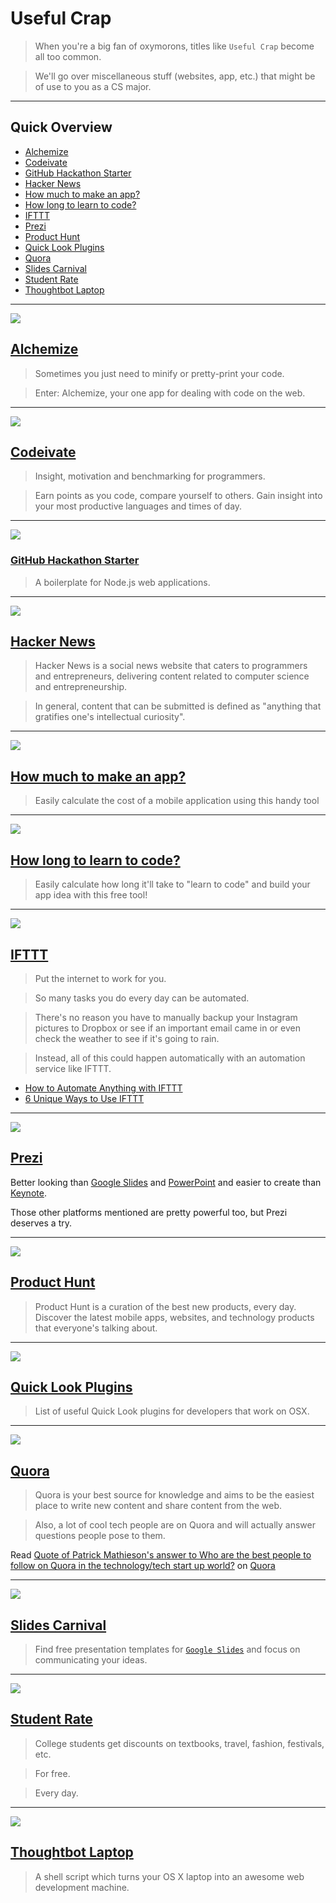 # Useful Crap

> When you're a big fan of oxymorons, titles like `Useful Crap` become all too common.

> We'll go over miscellaneous stuff (websites, app, etc.) that might be of use to you as a CS major.

---

## Quick Overview

- [Alchemize][1]
- [Codeivate][2]
- [GitHub Hackathon Starter][3]
- [Hacker News][4]
- [How much to make an app?][5]
- [How long to learn to code?][6]
- [IFTTT][7]
- [Prezi][8]
- [Product Hunt][9]
- [Quick Look Plugins][10]
- [Quora][11]
- [Slides Carnival][12]
- [Student Rate][13]
- [Thoughtbot Laptop][14]

---

![](https://ash.ms/content/images/2014/12/tile-1400.png)

## [Alchemize](https://alchemizeapp.com/)

> Sometimes you just need to minify or pretty-print your code.

> Enter: Alchemize, your one app for dealing with code on the web.

---

![](https://huacm.files.wordpress.com/2015/03/codeivate.png)

## [Codeivate](http://www.codeivate.com/)

> Insight, motivation and benchmarking for programmers.

> Earn points as you code, compare yourself to others. Gain insight into your most productive languages and times of day.

---

![](http://www.ibm.com/developerworks/cn/cloud/library/cl-hackathon-app/figure1-hackathon-starter.jpg)

### [GitHub Hackathon Starter](https://github.com/sahat/hackathon-starter/blob/master/README.md#getting-started)

> A boilerplate for Node.js web applications.

---

![](http://www.1800pocketpc.com/wp-content/uploads/2014/12/Hacky-News-logo-Windows-Phone-700x437.jpg)

## [Hacker News](https://news.ycombinator.com/)

> Hacker News is a social news website that caters to programmers and entrepreneurs, delivering content related to computer science and entrepreneurship.

> In general, content that can be submitted is defined as "anything that gratifies one's intellectual curiosity".

---

![](https://huacm.files.wordpress.com/2015/03/how-much-to-make-an-app.png)

## [How much to make an app?](http://howmuchtomakeanapp.com/estimator)

> Easily calculate the cost of a mobile application using this handy tool

---

![](https://huacm.files.wordpress.com/2015/03/howlongtomakeanapp.png)

## [How long to learn to code?](http://www.howlongtolearntocode.com/)

> Easily calculate how long it'll take to "learn to code" and build your app idea with this free tool!

---

![](http://buffernet.com/wp-content/uploads/2014/12/IFTTT.png)

## [IFTTT](http://ifttt.com)

> Put the internet to work for you.

> So many tasks you do every day can be automated.

> There's no reason you have to manually backup your Instagram pictures to Dropbox or see if an important email came in or even check the weather to see if it's going to rain.

> Instead, all of this could happen automatically with an automation service like IFTTT.

- [How to Automate Anything with IFTTT](http://computers.tutsplus.com/tutorials/how-to-automate-anything-with-ifttt--cms-20537)
- [6 Unique Ways to Use IFTTT](http://computers.tutsplus.com/tutorials/put-ifttt-to-work-6-unique-ways-to-use-ifttt--cms-20945)

---

![](http://upload.wikimedia.org/wikipedia/commons/6/63/Prezi_logo.png)

## [Prezi](http://prezi.com/)

Better looking than [Google Slides](http://slides.google.com) and [PowerPoint]() and easier to create than [Keynote]().

Those other platforms mentioned are pretty powerful too, but Prezi deserves a try.

---

![](http://webandtechs.com/wp-content/uploads/2015/01/product-hunt-ios.jpg)

## [Product Hunt](http://www.producthunt.com/)

> Product Hunt is a curation of the best new products, every day. Discover the latest mobile apps, websites, and technology products that everyone's talking about.

---

![](https://huacm.files.wordpress.com/2015/04/quick-look-plugins.png)

## [Quick Look Plugins](https://github.com/sindresorhus/quick-look-plugins)

> List of useful Quick Look plugins for developers that work on OSX.

---

![](http://sproutsocial.com/insights/wp-content/uploads/2014/03/Quora-and-Brands-Article-Main-Image.png)

## [Quora](http://quora.com)

> Quora is your best source for knowledge and aims to be the easiest place to write new content and share content from the web.

> Also, a lot of cool tech people are on Quora and will actually answer questions people pose to them.

<span class="quora-content-embed" data-name="Who-are-the-best-people-to-follow-on-Quora-in-the-technology-tech-start-up-world/answer/Patrick-Mathieson/quote/2916359">Read <a data-width="541" data-height="824" class="quora-content-link" href="http://www.quora.com/Who-are-the-best-people-to-follow-on-Quora-in-the-technology-tech-start-up-world/answer/Patrick-Mathieson/quote/2916359" data-embed="zkrnwmj" data-type="quote" data-id="2916359" data-key="7526ab1f934b26a2cd79b0dfd0a46077">Quote of Patrick Mathieson's answer to Who are the best people to follow on Quora in the technology/tech start up world?</a> on <a href="http://www.quora.com">Quora</a><script type="text/javascript" src="http://www.quora.com/widgets/content"></script></span>

---

![](https://huacm.files.wordpress.com/2015/04/slides-carnival.png)

## [Slides Carnival](http://www.slidescarnival.com/)

> Find free presentation templates for [`Google Slides`](http://slides.google.com) and focus on communicating your ideas.

---

![](https://huacm.files.wordpress.com/2015/04/student-rate.png)

## [Student Rate](http://www.studentrate.com/)

> College students get discounts on textbooks, travel, fashion, festivals, etc.

> For free.

> Every day.

---

![](https://huacm.files.wordpress.com/2015/04/thoughtbot-laptop-github.png)

## [Thoughtbot Laptop](https://github.com/thoughtbot/laptop)

> A shell script which turns your OS X laptop into an awesome web development machine.

[1]:    #alchemize
[2]:    #codeivate
[3]:    #github-hackathon-starter
[4]:    #hacker-news
[5]:    #how-much-to-make-an-app?
[6]:    #how-long-to-learn-to-code?
[7]:    #ifttt
[8]:    #prezi
[9]:    #product-hunt
[10]:   #quick-look-plugins
[11]:   #quora
[12]:   #slides-carnival
[13]:   #student-rate
[14]:   #thoughtbot-laptop
